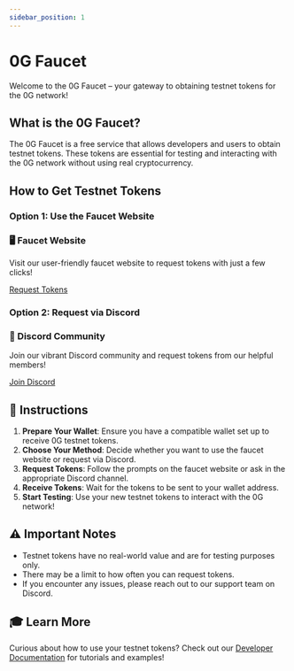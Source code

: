 ```yaml
---
sidebar_position: 1
---
```


# 0G Faucet

Welcome to the 0G Faucet – your gateway to obtaining testnet tokens for the 0G network!

## What is the 0G Faucet?

The 0G Faucet is a free service that allows developers and users to obtain testnet tokens. These tokens are essential for testing and interacting with the 0G network without using real cryptocurrency.

## How to Get Testnet Tokens

### Option 1: Use the Faucet Website

<div class="faucet-box">
  <h3>🖥️ Faucet Website</h3>
  <p>Visit our user-friendly faucet website to request tokens with just a few clicks!</p>
  <a href="https://faucet.0g.ai" class="faucet-button" target="_blank" rel="noopener noreferrer">
    Request Tokens
  </a>
</div>

### Option 2: Request via Discord

<div class="faucet-box discord">
  <h3>💬 Discord Community</h3>
  <p>Join our vibrant Discord community and request tokens from our helpful members!</p>
  <a href="https://discord.com/invite/0glabs" class="faucet-button discord" target="_blank" rel="noopener noreferrer">
    Join Discord
  </a>
</div>

## 📝 Instructions

1. **Prepare Your Wallet**: Ensure you have a compatible wallet set up to receive 0G testnet tokens.
2. **Choose Your Method**: Decide whether you want to use the faucet website or request via Discord.
3. **Request Tokens**: Follow the prompts on the faucet website or ask in the appropriate Discord channel.
4. **Receive Tokens**: Wait for the tokens to be sent to your wallet address.
5. **Start Testing**: Use your new testnet tokens to interact with the 0G network!

## ⚠️ Important Notes

- Testnet tokens have no real-world value and are for testing purposes only.
- There may be a limit to how often you can request tokens.
- If you encounter any issues, please reach out to our support team on Discord.

## 🎓 Learn More

Curious about how to use your testnet tokens? Check out our [Developer Documentation](/docs/developer-guide) for tutorials and examples!